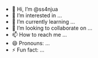 - 👋 Hi, I’m @ss4njua
- 👀 I’m interested in ...
- 🌱 I’m currently learning ...
- 💞️ I’m looking to collaborate on ...
- 📫 How to reach me ...
- 😄 Pronouns: ...
- ⚡ Fun fact: ...

<!---
ss4njua/ss4njua is a ✨ special ✨ repository because its `README.md` (this file) appears on your GitHub profile.
You can click the Preview link to take a look at your changes.
--->
